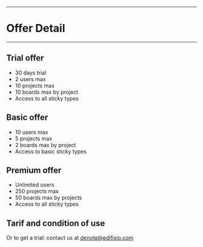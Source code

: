 
---
# Offer Detail
---

## Trial offer
* 30 days trial 
* 2 users max
* 10 projects max
* 10 boards max by project
* Access to all sticky types

## Basic offer
* 10 users max
* 5 projects max
* 2 boards max by project
* Access to basic sticky types

## Premium offer
* Unlimited users
* 250 projects max
* 50 boards max by projects
* Access to all sticky types

## Tarif and condition of use

Or to get a trial: contact us at  denote@edifixio.com


